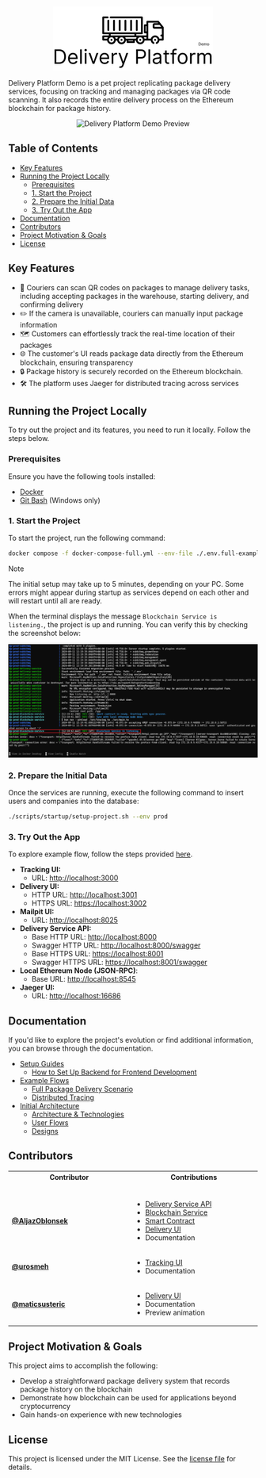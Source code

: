 <p align="center">
  <img src="./docs/assets/logo.png" alt="Delivery Platform Demo Logo">
</p>

Delivery Platform Demo is a pet project replicating package delivery services, focusing on tracking and managing packages via QR code scanning. It also records the entire delivery process on the Ethereum blockchain for package history.

<p align="center">
  <img src="./docs/assets/preview.gif" alt="Delivery Platform Demo Preview">
</p>

## Table of Contents

- [Key Features](#key-features)
- [Running the Project Locally](#running-the-project-locally)
  - [Prerequisites](#prerequisites)
  - [1. Start the Project](#1-start-the-project)
  - [2. Prepare the Initial Data](#2-prepare-the-initial-data)
  - [3. Try Out the App](#3-try-out-the-app)
- [Documentation](#documentation)
- [Contributors](#contributors)
- [Project Motivation & Goals](#project-motivation--goals)
- [License](#license)

## Key Features

- :truck: Couriers can scan QR codes on packages to manage delivery tasks, including accepting packages in the warehouse, starting delivery, and confirming delivery
- :pencil2: If the camera is unavailable, couriers can manually input package information
- :world_map: Customers can effortlessly track the real-time location of their packages
- :globe_with_meridians: The customer's UI reads package data directly from the Ethereum blockchain, ensuring transparency
- :lock: Package history is securely recorded on the Ethereum blockchain.
- :hammer_and_wrench: The platform uses Jaeger for distributed tracing across services

## Running the Project Locally

To try out the project and its features, you need to run it locally. Follow the steps below.

### Prerequisites

Ensure you have the following tools installed:

- [Docker](https://www.docker.com/)
- [Git Bash](https://git-scm.com/) (Windows only)

### 1. Start the Project

To start the project, run the following command:

```bash
docker compose -f docker-compose-full.yml --env-file ./.env.full-example up
```

> [!NOTE]
> The initial setup may take up to 5 minutes, depending on your PC. Some errors might appear during startup as services depend on each other and will restart until all are ready.

When the terminal displays the message `Blockchain Service is listening.`, the project is up and running. You can verify this by checking the screenshot below:

![Services Ready Output](./docs/assets/services-are-ready-output.png)

### 2. Prepare the Initial Data

Once the services are running, execute the following command to insert users and companies into the database:

```bash
./scripts/startup/setup-project.sh --env prod
```

### 3. Try Out the App

To explore example flow, follow the steps provided [here](./docs/example-flows/full-package-delivery-scenario.md).

- **Tracking UI:**
  - URL: [http://localhost:3000](http://localhost:3000)
- **Delivery UI:**
  - HTTP URL: [http://localhost:3001](http://localhost:3001)
  - HTTPS URL: [https://localhost:3002](https://localhost:3002)
- **Mailpit UI:**
  - URL: [http://localhost:8025](http://localhost:8025)
- **Delivery Service API:**
  - Base HTTP URL: [http://localhost:8000](http://localhost:8000)
  - Swagger HTTP URL: [http://localhost:8000/swagger](http://localhost:8000/swagger)
  - Base HTTPS URL: [https://localhost:8001](https://localhost:8001)
  - Swagger HTTPS URL: [https://localhost:8001/swagger](https://localhost:8001/swagger)
- **Local Ethereum Node (JSON-RPC)**:
  - Base URL: [http://localhost:8545](http://localhost:8545)
- **Jaeger UI:**
  - URL: [http://localhost:16686](http://localhost:16686)

## Documentation

If you'd like to explore the project's evolution or find additional information, you can browse through the documentation.

- [Setup Guides](./docs/setup-guides)
  - [How to Set Up Backend for Frontend Development](./docs/setup-guides/how-to-setup-backend-for-frontend-development.md)
- [Example Flows](./docs/example-flows)
  - [Full Package Delivery Scenario](./docs/example-flows/full-package-delivery-scenario.md)
  - [Distributed Tracing](./docs/example-flows/distributed-tracing.md)
- [Initial Architecture](./docs/initial-architecture)
  - [Architecture & Technologies](./docs/initial-architecture/architecture-and-technologies.md)
  - [User Flows](./docs/initial-architecture/user-flows.md)
  - [Designs](./docs/initial-architecture/designs.md)

## Contributors

<table>
  <tr>
    <th>Contributor<img width="441" height="1"></th>
    <th>Contributions<img width="441" height="1"></th> 
  </tr>
  <tr>
    <td>
      <a href="https://github.com/AljazOblonsek"><b>@AljazOblonsek</b></a>
    </td>
    <td>
      <ul>
        <li><a href="./services/delivery-service/">Delivery Service API</a></li>
        <li><a href="./services/blockchain-service/">Blockchain Service</a></li>
        <li><a href="./services/smart-contract/">Smart Contract</a></li>
        <li><a href="./services/delivery-ui/">Delivery UI</a></li>
        <li>Documentation</li>
      </ul>
    </td>
  </tr>
  <tr>
    <td>
      <a href="https://github.com/urosmeh"><b>@urosmeh</b></a>
    </td>
    <td>
      <ul>
        <li><a href="./services/tracking-ui/">Tracking UI</a></li>
        <li>Documentation</li>
      </ul>
    </td>
  </tr>
  <tr>
    <td>
      <a href="https://github.com/maticsusteric"><b>@maticsusteric</b></a>
    </td>
    <td>
      <ul>
        <li><a href="./services/delivery-ui/">Delivery UI</a></li>
        <li>Documentation</li>
        <li>Preview animation</li>
      </ul>
    </td>
  </tr>
</table>

## Project Motivation & Goals

This project aims to accomplish the following:

- Develop a straightforward package delivery system that records package history on the blockchain
- Demonstrate how blockchain can be used for applications beyond cryptocurrency
- Gain hands-on experience with new technologies

## License

This project is licensed under the MIT License. See the [license file](./LICENSE) for details.
